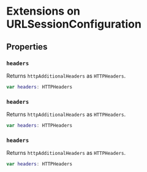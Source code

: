 # Extensions on URLSessionConfiguration

## Properties

### `headers`

Returns `httpAdditionalHeaders` as `HTTPHeaders`.

``` swift
var headers: HTTPHeaders 
```

### `headers`

Returns `httpAdditionalHeaders` as `HTTPHeaders`.

``` swift
var headers: HTTPHeaders 
```

### `headers`

Returns `httpAdditionalHeaders` as `HTTPHeaders`.

``` swift
var headers: HTTPHeaders 
```

